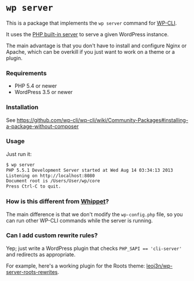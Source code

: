 `wp server`
===========

This is a package that implements the `wp server` command for [WP-CLI](http://wp-cli.org).

It uses the [PHP built-in server](http://php.net/manual/en/features.commandline.webserver.php) to serve a given WordPress instance.

The main advantage is that you don't have to install and configure Nginx or Apache, which can be overkill if you just want to work on a theme or a plugin.

### Requirements

* PHP 5.4 or newer
* WordPress 3.5 or newer

### Installation

See <https://github.com/wp-cli/wp-cli/wiki/Community-Packages#installing-a-package-without-composer>

### Usage

Just run it:

```bash
$ wp server
PHP 5.5.1 Development Server started at Wed Aug 14 03:34:13 2013
Listening on http://localhost:8080
Document root is /Users/User/wp/core
Press Ctrl-C to quit.
```

### How is this different from [Whippet](https://github.com/dxw/whippet/)?

The main difference is that we don't modify the `wp-config.php` file, so you can run other WP-CLI commands while the server is running.

### Can I add custom rewrite rules?

Yep; just write a WordPress plugin that checks `PHP_SAPI == 'cli-server'` and redirects as appropriate.

For example, here's a working plugin for the Roots theme: [leoj3n/wp-server-roots-rewrites](https://github.com/leoj3n/wp-server-roots-rewrites/).
